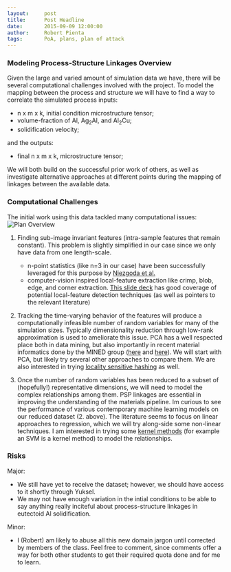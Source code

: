 ```yaml
---
layout:     post
title:      Post Headline
date:       2015-09-09 12:00:00
author:     Robert Pienta
tags: 		PoA, plans, plan of attack
---
```

<!-- Start Writing Below in Markdown -->


### Modeling Process-Structure Linkages Overview
Given the large and varied amount of simulation data we have, there will be several computational challenges involved with the project.  To model the mapping between the process and structure we will have to find a way to correlate the simulated process inputs:
 * n x m x k, initial condition microstructure tensor;
 * volume-fraction of Al, Ag<sub>2</sub>Al, and Al<sub>2</sub>Cu;
 * solidification velocity;

 and the outputs:
 * final n x m x k, microstructure tensor;

We will both build on the successful prior work of others, as well as investigate alternative approaches at different points during the mapping of linkages between the available data.

### Computational Challenges
The initial work using this data tackled many computational issues:
![Plan Overview](../img/poa_overview "Overview of workflow")

1. Finding sub-image invariant features (intra-sample features that remain constant). This problem is slightly simplified in our case since we only have data from one length-scale.
	* n-point statistics (like n=3 in our case) have been successfully leveraged for this purpose by [Niezgoda et al.](http://www.sciencedirect.com/science/article/pii/S1359645408004886#)
	* computer-vision inspired local-feature extraction like crimp, blob, edge, and corner extraction. [This slide deck](http://www.cs.toronto.edu/~urtasun/courses/CV/lecture04.pdf) has good coverage of potential local-feature detection techniques (as well as pointers to the relevant literature)

2. Tracking the time-varying behavior of the features will produce a computationally infeasible number of random variables for many of the simulation sizes. Typically dimensionality reduction through low-rank approximation is used to ameliorate this issue. PCA has a well respected place both in data mining, but also importantly in recent material informatics done by the MINED group ([here](http://www.sciencedirect.com/science/article/pii/S1359645411004654) and [here](http://link.springer.com/article/10.1186%2F2193-9772-2-3)). We will start with PCA, but likely try several other approaches to compare them. We are also interested in trying [locality sensitive hashing](https://en.wikipedia.org/wiki/Locality-sensitive_hashing) as well.

3. Once the number of random variables has been reduced to a subset of (hopefully!) representative dimensions, we will need to model the complex relationships among them.  PSP linkages are essential in improving the understanding of the materials pipeline. Im curious to see the performance of various contemporary machine learning models on our reduced dataset (2. above). The literature seems to focus on linear approaches to regression, which we will try along-side some non-linear techniques. I am interested in trying some [kernel methods](https://en.wikipedia.org/wiki/Kernel_method) (for example an SVM is a kernel method) to model the relationships.

### Risks
Major:
* We still have yet to receive the dataset; however, we should have access to it shortly through Yuksel.
* We may not have enough variation in the intial conditions to be able to say anything really inciteful about process-structure linkages in eutectoid Al solidification.

Minor:
* I (Robert) am likely to abuse all this new domain jargon until corrected by members of the class.  Feel free to comment, since comments offer a way for both other students to get their required quota done and for me to learn.